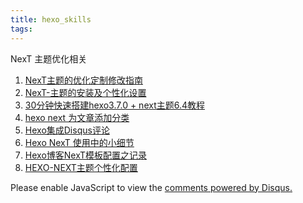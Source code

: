 ```yaml
---
title: hexo_skills
tags:
---
```


NexT 主题优化相关

1. [NexT主题的优化定制修改指南](https://juejin.im/post/5a71ab9f518825735300ee6c)
1. [NexT-主题的安装及个性化设置](https://pengbinlee.github.io/NexT-%E4%B8%BB%E9%A2%98%E7%9A%84%E5%AE%89%E8%A3%85%E5%8F%8A%E4%B8%AA%E6%80%A7%E5%8C%96%E8%AE%BE%E7%BD%AE/)
1. [30分钟快速搭建hexo3.7.0 + next主题6.4教程](https://juejin.im/post/5bd06f19e51d457a502a8598)
1. [hexo next 为文章添加分类](https://whx4j8.github.io/2016/03/16/hexo-next-%E6%B7%BB%E5%8A%A0%E4%B8%BA%E6%96%87%E7%AB%A0%E6%B7%BB%E5%8A%A0%E5%88%86%E7%B1%BB/)
1. [Hexo集成Disqus评论](http://www.cylong.com/blog/2017/03/26/hexo-next-disqus/)
1. [Hexo NexT 使用中的小细节](https://jan9th.github.io/2017/04/22/Hexo-NexT-%E4%BD%BF%E7%94%A8%E4%B8%AD%E7%9A%84%E5%B0%8F%E7%BB%86%E8%8A%82/)
1. [Hexo博客NexT模板配置之记录](https://yumuzi.github.io/hexo-next-theme.html)
1. [HEXO-NEXT主题个性化配置](http://mashirosorata.vicp.io/HEXO-NEXT%E4%B8%BB%E9%A2%98%E4%B8%AA%E6%80%A7%E5%8C%96%E9%85%8D%E7%BD%AE.html)


<div id="disqus_thread"></div>
<script>

/**
*  RECOMMENDED CONFIGURATION VARIABLES: EDIT AND UNCOMMENT THE SECTION BELOW TO INSERT DYNAMIC VALUES FROM YOUR PLATFORM OR CMS.
*  LEARN WHY DEFINING THESE VARIABLES IS IMPORTANT: https://disqus.com/admin/universalcode/#configuration-variables*/
/*
var disqus_config = function () {
this.page.url = PAGE_URL;  // Replace PAGE_URL with your page's canonical URL variable
this.page.identifier = PAGE_IDENTIFIER; // Replace PAGE_IDENTIFIER with your page's unique identifier variable
};
*/
(function() { // DON'T EDIT BELOW THIS LINE
var d = document, s = d.createElement('script');
s.src = 'https://flowingcloud516.disqus.com/embed.js';
s.setAttribute('data-timestamp', +new Date());
(d.head || d.body).appendChild(s);
})();
</script>
<noscript>Please enable JavaScript to view the <a href="https://disqus.com/?ref_noscript">comments powered by Disqus.</a></noscript>
                            


<script id="dsq-count-scr" src="//flowingcloud516.disqus.com/count.js" async></script>